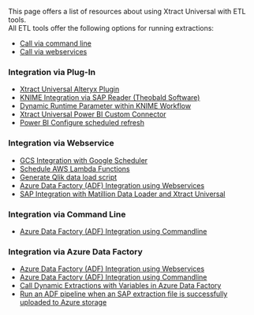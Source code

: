 This page offers a list of resources about using Xtract Universal with ETL tools.\
All ETL tools offer the following options for running extractions:

- [Call via command line](../call-via-commandline/)
- [Call via webservices](../../../web-api/)

### Integration via Plug-In

- [Xtract Universal Alteryx Plugin](../../destinations/alteryx/#requirements)
- [KNIME Integration via SAP Reader (Theobald Software)](../../destinations/knime/#knime-integration-via-sap-reader)
- [Dynamic Runtime Parameter within KNIME Workflow](../../../knowledge-base/dynamic-runtime-paramater-within-KNIME-workflow/)
- [Xtract Universal Power BI Custom Connector](../../destinations/Power-BI-Connector/)
- [Power BI Configure scheduled refresh](https://docs.microsoft.com/en-us/power-bi/connect-data/refresh-scheduled-refresh)

### Integration via Webservice

- [GCS Integration with Google Scheduler](https://cloud.google.com/scheduler/docs/creating)
- [Schedule AWS Lambda Functions](https://docs.aws.amazon.com/AmazonCloudWatch/latest/events/RunLambdaSchedule.html)
- [Generate Qlik data load script](../../destinations/qliksense-qlikview/#generate-a-data-load-script)
- [Azure Data Factory (ADF) Integration using Webservices](../../../knowledge-base/adf-integration-using-webservices/)
- [SAP Integration with Matillion Data Loader and Xtract Universal](../../../knowledge-base/create-a-custom-cennector-in-matillion-data-loader/)

### Integration via Command Line

- [Azure Data Factory (ADF) Integration using Commandline](../../../knowledge-base/adf-integration-using-command-line/)

### Integration via Azure Data Factory

- [Azure Data Factory (ADF) Integration using Webservices](../../../knowledge-base/adf-integration-using-webservices/)
- [Azure Data Factory (ADF) Integration using Commandline](../../../knowledge-base/adf-integration-using-command-line/)
- [Call Dynamic Extractions with Variables in Azure Data Factory](../../../knowledge-base/call-dynamic-extractions-with-variables-in-adf/)
- [Run an ADF pipeline when an SAP extraction file is successfully uploaded to Azure storage](../../../knowledge-base/run-an-ADF-pipeline-when-sap-extraction-file-is-successfully-uploaded-to-Azure-storage/)
